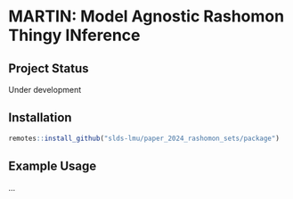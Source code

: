 # MARTIN: Model Agnostic Rashomon Thingy INference

## Project Status

Under development

## Installation

```r
remotes::install_github("slds-lmu/paper_2024_rashomon_sets/package")
```

## Example Usage

...
